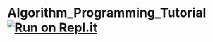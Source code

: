 # Algorithm_Programming_Tutorial[![Run on Repl.it](https://repl.it/badge/github/hyoseong-j/Algorithm_Programming_Tutorial)](https://repl.it/github/hyoseong-j/Algorithm_Programming_Tutorial)